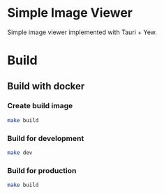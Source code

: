 # Simple Image Viewer
Simple image viewer implemented with Tauri + Yew.

# Build
## Build with docker
### Create build image
``` bash
make build
```

### Build for development
``` bash
make dev
```

### Build for production
``` bash
make build
```
